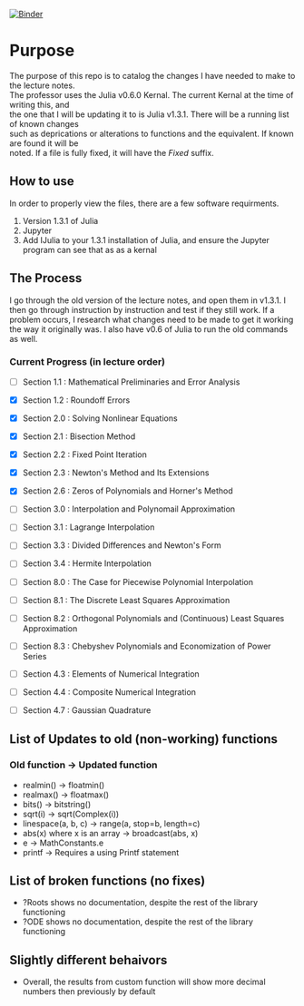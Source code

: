 [![Binder](https://mybinder.org/badge_logo.svg)](https://mybinder.org/v2/gh/joecrase/MATH435_Spring2020/master)

# Purpose
The purpose of this repo is to catalog the changes I have needed to make to the lecture notes.  
The professor uses the Julia v0.6.0 Kernal. The current Kernal at the time of writing this, and  
the one that I will be updating it to is Julia v1.3.1. There will be a running list of known changes  
such as deprications or alterations to functions and the equivalent. If known are found it will be  
noted. If a file is fully fixed, it will have the _Fixed_ suffix.

## How to use
In order to properly view the files, there are a few software requirments.
1) Version 1.3.1 of Julia
2) Jupyter
3) Add IJulia to your 1.3.1 installation of Julia, and ensure the Jupyter program can see that as 
	as a kernal

## The Process
I go through the old version of the lecture notes, and open them in v1.3.1. I then go through instruction by instruction and test if they still work. If a problem occurs, I research what changes need to be made to get it working the way it originally was. I also have v0.6 of Julia to run the old commands as well. 

### Current Progress (in lecture order)
- [ ] Section 1.1 : Mathematical Preliminaries and Error Analysis
- [x] Section 1.2 : Roundoff Errors
- [x] Section 2.0 : Solving Nonlinear Equations
- [x] Section 2.1 : Bisection Method
- [x] Section 2.2 : Fixed Point Iteration
- [x] Section 2.3 : Newton's Method and Its Extensions
- [x] Section 2.6 : Zeros of Polynomials and Horner's Method
- [ ] Section 3.0 : Interpolation and Polynomail Approximation
- [ ] Section 3.1 : Lagrange Interpolation
- [ ] Section 3.3 : Divided Differences and Newton's Form
- [ ] Section 3.4 : Hermite Interpolation
- [ ] Section 8.0 : The Case for Piecewise Polynomial Interpolation
- [ ] Section 8.1 : The Discrete Least Squares Approximation
- [ ] Section 8.2 : Orthogonal Polynomials and (Continuous) Least Squares Approximation
- [ ] Section 8.3 : Chebyshev Polynomials and Economization of Power Series
- [ ] Section 4.3 : Elements of Numerical Integration
- [ ] Section 4.4 : Composite Numerical Integration
- [ ] Section 4.7 : Gaussian Quadrature


## List of Updates to old (non-working) functions
### Old function -> Updated function
- realmin() -> floatmin()
- realmax() -> floatmax()
- bits() -> bitstring()
- sqrt(i) -> sqrt(Complex(i))
- linespace(a, b, c) -> range(a, stop=b, length=c)
- abs(x) where x is an array -> broadcast(abs, x)
- e -> MathConstants.e
- printf -> Requires a using Printf statement


## List of broken functions (no fixes)
- ?Roots shows no documentation, despite the rest of the library functioning
- ?ODE shows no documentation, despite the rest of the library functioning  

## Slightly different behaivors
- Overall, the results from custom function will show more decimal numbers then previously by default

